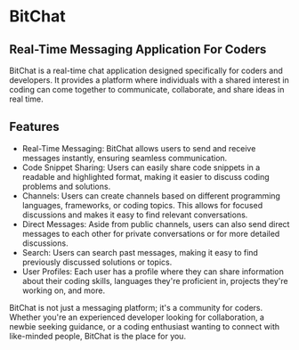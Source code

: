 # BitChat
## Real-Time Messaging Application For Coders


BitChat is a real-time chat application designed specifically for coders and developers. It provides a platform where individuals with a shared interest in coding can come together to communicate, collaborate, and share ideas in real time.

## Features

- Real-Time Messaging: BitChat allows users to send and receive messages instantly, ensuring seamless communication.
- Code Snippet Sharing: Users can easily share code snippets in a readable and highlighted format, making it easier to discuss coding problems and solutions.
- Channels: Users can create channels based on different programming languages, frameworks, or coding topics. This allows for focused discussions and makes it easy to find relevant conversations.
- Direct Messages: Aside from public channels, users can also send direct messages to each other for private conversations or for more detailed discussions.
- Search: Users can search past messages, making it easy to find previously discussed solutions or topics.
- User Profiles: Each user has a profile where they can share information about their coding skills, languages they're proficient in, projects they're working on, and more.

BitChat is not just a messaging platform; it's a community for coders. Whether you're an experienced developer looking for collaboration, a newbie seeking guidance, or a coding enthusiast wanting to connect with like-minded people, BitChat is the place for you.
